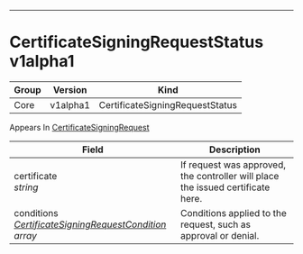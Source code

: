 

-----------
# CertificateSigningRequestStatus v1alpha1



Group        | Version     | Kind
------------ | ---------- | -----------
Core | v1alpha1 | CertificateSigningRequestStatus









<aside class="notice">
Appears In <a href="#certificatesigningrequest-v1alpha1">CertificateSigningRequest</a> </aside>

Field        | Description
------------ | -----------
certificate <br /> *string*  | If request was approved, the controller will place the issued certificate here.
conditions <br /> *[CertificateSigningRequestCondition](#certificatesigningrequestcondition-v1alpha1) array*  | Conditions applied to the request, such as approval or denial.






